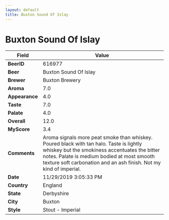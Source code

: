 ```yaml
---
layout: default
title: Buxton Sound Of Islay
---
```


# Buxton Sound Of Islay

| Field         | Value     |
|---------------|-----------|
| **BeerID** | 616977 |
| **Beer** | Buxton Sound Of Islay |
| **Brewer** | Buxton Brewery |
| **Aroma** | 7.0 |
| **Appearance** | 4.0 |
| **Taste** | 7.0 |
| **Palate** | 4.0 |
| **Overall** | 12.0 |
| **MyScore** | 3.4 |
| **Comments** | Aroma signals more peat smoke than whiskey. Poured black with tan halo. Taste is lightly whiskey but the smokiness accentuates the bitter notes. Palate is medium bodied at most smooth texture soft carbonation and an ash finish. Not my kind of imperial. |
| **Date** | 11/29/2019 3:05:33 PM |
| **Country** | England |
| **State** | Derbyshire |
| **City** | Buxton |
| **Style** | Stout - Imperial |
